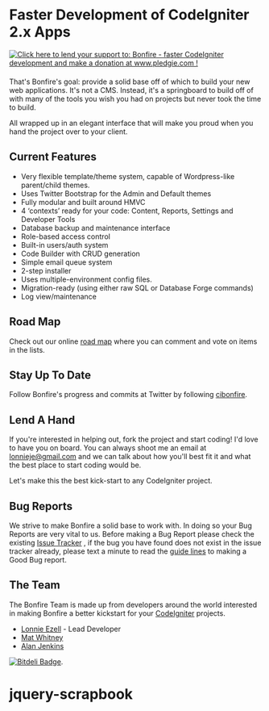 # Faster Development of CodeIgniter 2.x Apps

<div style="float: right; margin: 0 20px 20px 0">
	<a href='http://www.pledgie.com/campaigns/15326'><img alt='Click here to lend your support to: Bonfire - faster CodeIgniter development and make a donation at www.pledgie.com !' src='http://pledgie.com/campaigns/15326.png?skin_name=chrome' border='0' /></a>
</div>

That's Bonfire's goal: provide a solid base off of which to build your new web applications. It's not a CMS. Instead, it's a springboard to build off of with many of the tools you wish you had on projects but never took the time to build.

All wrapped up in an elegant interface that will make you proud when you hand the project over to your client.

## Current Features

- Very flexible template/theme system, capable of Wordpress-like parent/child themes.
- Uses Twitter Bootstrap for the Admin and Default themes
- Fully modular and built around HMVC
- 4 ‘contexts’ ready for your code: Content, Reports, Settings and Developer Tools
- Database backup and maintenance interface
- Role-based access control
- Built-in users/auth system
- Code Builder with CRUD generation
- Simple email queue system
- 2-step installer
- Uses multiple-environment config files.
- Migration-ready (using either raw SQL or Database Forge commands)
- Log view/maintenance

## Road Map

Check out our online [road map](https://trello.com/board/bonfire-roadmap/4f21de254768c8463f09c85b) where you can comment and vote on items in the lists.

## Stay Up To Date

Follow Bonfire's progress and commits at Twitter by following [cibonfire](http://twitter.com/#!/cibonfire).

## Lend A Hand

If you're interested in helping out, fork the project and start coding! I'd love to have you on board. You can always shoot me an email at lonnieje@gmail.com and we can talk about how you'll best fit it and what the best place to start coding would be.


Let's make this the best kick-start to any CodeIgniter project.

## Bug Reports 

We strive to make Bonfire a solid base to work with.  In doing so your Bug Reports are very vital to us.  Before making a Bug Report please check the existing
[Issue Tracker](https://github.com/ci-bonfire/Bonfire/issues) , if the bug you have found does not exist in the issue tracker already, please text a minute to read the [guide lines](https://github.com/ci-bonfire/Bonfire/wiki/Issue-Tracking-and-Pull-Requests) to making a Good Bug report.


## The Team

The Bonfire Team is made up from developers around the world interested in making Bonfire a better kickstart for your [CodeIgniter](http://codeigniter.com) projects.

- [Lonnie Ezell](http://lonnieezell.com) - Lead Developer
- [Mat Whitney](https://github.com/mwhitneysdsu)
- [Alan Jenkins](https://github.com/sourcejedi)

[![Bitdeli Badge](https://d2weczhvl823v0.cloudfront.net/ci-bonfire/bonfire/trend.png)](https://bitdeli.com/free "Bitdeli Badge").
# jquery-scrapbook
